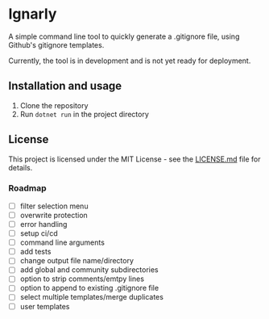 # Ignarly

A simple command line tool to quickly generate a .gitignore file, using Github's gitignore templates.

Currently, the tool is in development and is not yet ready for deployment.

## Installation and usage

1. Clone the repository
2. Run `dotnet run` in the project directory

## License

This project is licensed under the MIT License - see the [LICENSE.md](LICENSE.md) file for details.

### Roadmap

- [ ] filter selection menu
- [ ] overwrite protection
- [ ] error handling
- [ ] setup ci/cd
- [ ] command line arguments
- [ ] add tests
- [ ] change output file name/directory
- [ ] add global and community subdirectories
- [ ] option to strip comments/emtpy lines
- [ ] option to append to existing .gitignore file
- [ ] select multiple templates/merge duplicates
- [ ] user templates

